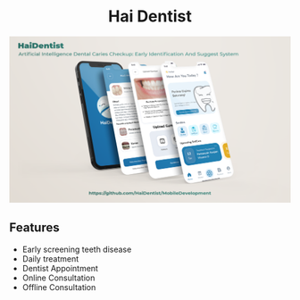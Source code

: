 <h1 align="center">
  Hai Dentist 
</h1>


<img src="gambar/haiDentist.png">

## Features
- Early screening teeth disease
- Daily treatment 
- Dentist Appointment
- Online Consultation
- Offline Consultation


